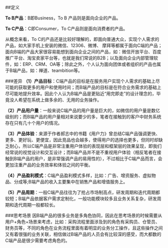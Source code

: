 ##定义

**To B产品**：B即Business，To B 产品则是面向企业的产品。

**To C产品**：C即Consumer，To C产品则是面向消费者的产品。

从概念来看，To C的产品还是比较好理解的，即面向普通大众，实现个人需求的产品，如大家手机上安装的微信、12306、微博、 摩拜等都属于面向C端的产品；面向B端的产品大家很容易能想到面向企业之间的产品，如：微信开放平台、百度推广平台、淘宝卖家平台等，也就是我们常说的B2B；以及面向企业内部管理软件，如：ERP、CRM、OA等；除此之外，个人认为面向团体或者组织的产品也属于B端产品，如：禅道、teambition等。

###差异
**（1）产品目标**：C端产品的目标是在服务用户实现个人需求的基础上尽可能的获取更多的用户和使用时间；而B端产品的目标是在符合业务需求的基础上尽可能地提升效率。因此个人认为B端产品是更贴近“用完即走”的设计理念的，毕竟没人希望在系统上做多余的、无用的业务操作。

**（2）产品用户量**：一般来说C端产品的用户量是巨大的，如微信的用户量是数亿级别的；而B端产品的用户量相对来说要少的多，笔者在接触到的客户中财务系统存在只有几十个用户的情况。

**（3）产品体验**：来源于作者郝志中的书籍《用户力》曾总结C端产品强调更快、更多、更好玩、更便宜，因此竞品也会越多，使得用户的选择也更多，但同时却缺乏耐心，所以C端产品是非常注重用户体验的表现层和框架层的效果呈现，即我们经常说的视觉设计和交互设计；而B端产品并不是不重视用户体验（相反笔者在接触到B端产品的用户，是非常强调产品的易用性的），不过相比于C端产品而言，会更加注重产品的业务效率和体验之间的平衡。

**（4）产品盈利模式**：C端产品盈利模式多样，比如：广告、增资服务、虚拟物品、分成等;B端产品的收入主要集中在销售产品和增值服务上。

**（5）产品周期**：一般C端产品往往为了抢占市场制高点，研发周期和迭代周期都较短；B端产品依据客户需求定制化，一般功能模块较多且业务关系复杂，研发周期和迭代周期一般都较长。

###思考场景
因B端产品的很多业务是多角色协同，因此在思考场景的时候需要从用户+角色+场景来考虑，比如：采购流程里面涉及到的角色有采购员、仓管员、财务员等，不同的角色在业务流程里面有着明显的业务分工操作，且这些操作之间又有着很强的业务关联，相信做过B端产品的人员会有比较深的感受，而大都数的C端产品是很少需要考虑角色的。
